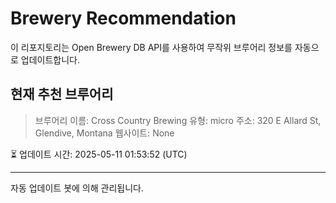 # Brewery Recommendation

이 리포지토리는 Open Brewery DB API를 사용하여 무작위 브루어리 정보를 자동으로 업데이트합니다.

## 현재 추천 브루어리
> 브루어리 이름: Cross Country Brewing
유형: micro
주소: 320 E Allard St, Glendive, Montana
웹사이트: None

⏳ 업데이트 시간: 2025-05-11 01:53:52 (UTC)

---
자동 업데이트 봇에 의해 관리됩니다.